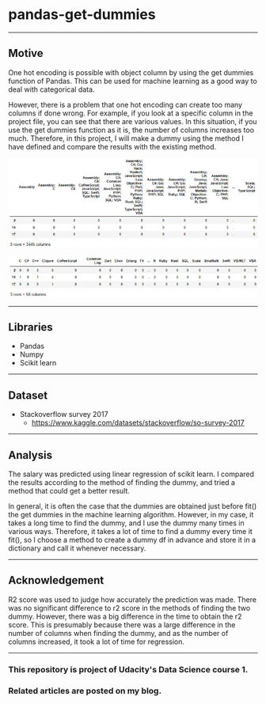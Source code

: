 # pandas-get-dummies

***

## Motive

One hot encoding is possible with object column by using the get dummies function of Pandas.
This can be used for machine learning as a good way to deal with categorical data.

However, there is a problem that one hot encoding can create too many columns if done wrong.
For example, if you look at a specific column in the project file, you can see that there are various values.
In this situation, if you use the get dummies function as it is, the number of columns increases too much.
Therefore, in this project, I will make a dummy using the method I have defined and compare the results with the existing method.



![dummy1](dummy1.png)

![dummy2](dummy2.png)

***

## Libraries

* Pandas
* Numpy
* Scikit learn

***

## Dataset

* Stackoverflow survey 2017
    * https://www.kaggle.com/datasets/stackoverflow/so-survey-2017

***

## Analysis

The salary was predicted using linear regression of scikit learn. 
I compared the results according to the method of finding the dummy, and tried a method that could get a better result.

In general, it is often the case that the dummies are obtained just before fit() the get dummies in the machine learning algorithm. 
However, in my case, it takes a long time to find the dummy, and I use the dummy many times in various ways. 
Therefore, it takes a lot of time to find a dummy every time it fit(), so I choose a method to create a dummy df in advance and store it in a dictionary and call it whenever necessary.

***

## Acknowledgement

R2 score was used to judge how accurately the prediction was made. 
There was no significant difference to r2 score in the methods of finding the two dummy. 
However, there was a big difference in the time to obtain the r2 score. 
This is presumably because there was a large difference in the number of columns when finding the dummy, and as the number of columns increased, it took a lot of time for regression.

***

### This repository is project of Udacity's Data Science course 1.

### Related articles are posted on my blog.
